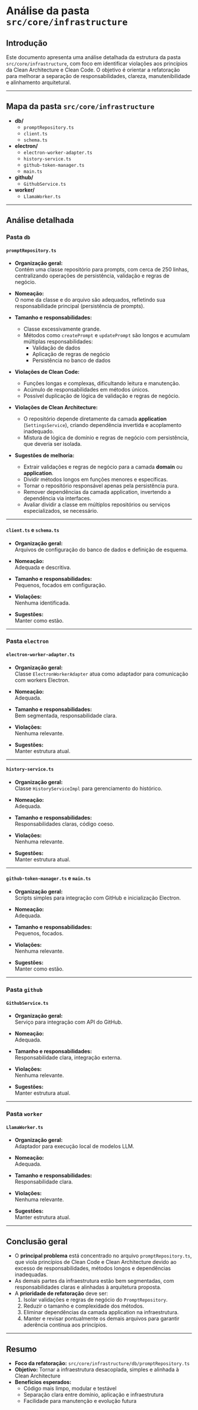 # Análise da pasta `src/core/infrastructure`

## Introdução

Este documento apresenta uma análise detalhada da estrutura da pasta `src/core/infrastructure`, com foco em identificar violações aos princípios da Clean Architecture e Clean Code. O objetivo é orientar a refatoração para melhorar a separação de responsabilidades, clareza, manutenibilidade e alinhamento arquitetural.

---

## Mapa da pasta `src/core/infrastructure`

- **db/**
  - `promptRepository.ts`
  - `client.ts`
  - `schema.ts`
- **electron/**
  - `electron-worker-adapter.ts`
  - `history-service.ts`
  - `github-token-manager.ts`
  - `main.ts`
- **github/**
  - `GithubService.ts`
- **worker/**
  - `LlamaWorker.ts`

---

## Análise detalhada

### Pasta `db`

#### `promptRepository.ts`

- **Organização geral:**  
  Contém uma classe repositório para prompts, com cerca de 250 linhas, centralizando operações de persistência, validação e regras de negócio.

- **Nomeação:**  
  O nome da classe e do arquivo são adequados, refletindo sua responsabilidade principal (persistência de prompts).

- **Tamanho e responsabilidades:**  
  - Classe excessivamente grande.  
  - Métodos como `createPrompt` e `updatePrompt` são longos e acumulam múltiplas responsabilidades:  
    - Validação de dados  
    - Aplicação de regras de negócio  
    - Persistência no banco de dados

- **Violações de Clean Code:**  
  - Funções longas e complexas, dificultando leitura e manutenção.  
  - Acúmulo de responsabilidades em métodos únicos.  
  - Possível duplicação de lógica de validação e regras de negócio.

- **Violações de Clean Architecture:**  
  - O repositório depende diretamente da camada **application** (`SettingsService`), criando dependência invertida e acoplamento inadequado.  
  - Mistura de lógica de domínio e regras de negócio com persistência, que deveria ser isolada.

- **Sugestões de melhoria:**  
  - Extrair validações e regras de negócio para a camada **domain** ou **application**.  
  - Dividir métodos longos em funções menores e específicas.  
  - Tornar o repositório responsável apenas pela persistência pura.  
  - Remover dependências da camada application, invertendo a dependência via interfaces.  
  - Avaliar dividir a classe em múltiplos repositórios ou serviços especializados, se necessário.

---

#### `client.ts` e `schema.ts`

- **Organização geral:**  
  Arquivos de configuração do banco de dados e definição de esquema.

- **Nomeação:**  
  Adequada e descritiva.

- **Tamanho e responsabilidades:**  
  Pequenos, focados em configuração.

- **Violações:**  
  Nenhuma identificada.

- **Sugestões:**  
  Manter como estão.

---

### Pasta `electron`

#### `electron-worker-adapter.ts`

- **Organização geral:**  
  Classe `ElectronWorkerAdapter` atua como adaptador para comunicação com workers Electron.

- **Nomeação:**  
  Adequada.

- **Tamanho e responsabilidades:**  
  Bem segmentada, responsabilidade clara.

- **Violações:**  
  Nenhuma relevante.

- **Sugestões:**  
  Manter estrutura atual.

---

#### `history-service.ts`

- **Organização geral:**  
  Classe `HistoryServiceImpl` para gerenciamento do histórico.

- **Nomeação:**  
  Adequada.

- **Tamanho e responsabilidades:**  
  Responsabilidades claras, código coeso.

- **Violações:**  
  Nenhuma relevante.

- **Sugestões:**  
  Manter estrutura atual.

---

#### `github-token-manager.ts` e `main.ts`

- **Organização geral:**  
  Scripts simples para integração com GitHub e inicialização Electron.

- **Nomeação:**  
  Adequada.

- **Tamanho e responsabilidades:**  
  Pequenos, focados.

- **Violações:**  
  Nenhuma relevante.

- **Sugestões:**  
  Manter como estão.

---

### Pasta `github`

#### `GithubService.ts`

- **Organização geral:**  
  Serviço para integração com API do GitHub.

- **Nomeação:**  
  Adequada.

- **Tamanho e responsabilidades:**  
  Responsabilidade clara, integração externa.

- **Violações:**  
  Nenhuma relevante.

- **Sugestões:**  
  Manter estrutura atual.

---

### Pasta `worker`

#### `LlamaWorker.ts`

- **Organização geral:**  
  Adaptador para execução local de modelos LLM.

- **Nomeação:**  
  Adequada.

- **Tamanho e responsabilidades:**  
  Responsabilidade clara.

- **Violações:**  
  Nenhuma relevante.

- **Sugestões:**  
  Manter estrutura atual.

---

## Conclusão geral

- O **principal problema** está concentrado no arquivo `promptRepository.ts`, que viola princípios de Clean Code e Clean Architecture devido ao excesso de responsabilidades, métodos longos e dependências inadequadas.
- As demais partes da infraestrutura estão bem segmentadas, com responsabilidades claras e alinhadas à arquitetura proposta.
- A **prioridade de refatoração** deve ser:  
  1. Isolar validações e regras de negócio do `PromptRepository`.  
  2. Reduzir o tamanho e complexidade dos métodos.  
  3. Eliminar dependências da camada application na infraestrutura.  
  4. Manter e revisar pontualmente os demais arquivos para garantir aderência contínua aos princípios.

---

## Resumo

- **Foco da refatoração:** `src/core/infrastructure/db/promptRepository.ts`
- **Objetivo:** Tornar a infraestrutura desacoplada, simples e alinhada à Clean Architecture
- **Benefícios esperados:**  
  - Código mais limpo, modular e testável  
  - Separação clara entre domínio, aplicação e infraestrutura  
  - Facilidade para manutenção e evolução futura
